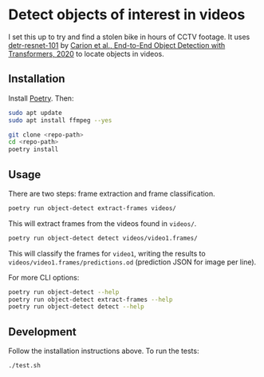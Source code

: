# Detect objects of interest in videos

I set this up to try and find a stolen bike in hours of CCTV footage. It
uses [detr-resnet-101](https://huggingface.co/facebook/detr-resnet-101)
by
[Carion et al., End-to-End Object Detection with Transformers, 2020](https://arxiv.org/abs/2005.12872)
to locate objects in videos.

## Installation

Install [Poetry](https://python-poetry.org/). Then:

```bash
sudo apt update
sudo apt install ffmpeg --yes

git clone <repo-path>
cd <repo-path>
poetry install
```

## Usage

There are two steps: frame extraction and frame classification.

```bash
poetry run object-detect extract-frames videos/
```

This will extract frames from the videos found in `videos/`.

```bash
poetry run object-detect detect videos/video1.frames/
```

This will classify the frames for `video1`, writing the results to
`videos/video1.frames/predictions.od` (prediction JSON for image per line).

For more CLI options:

```bash
poetry run object-detect --help
poetry run object-detect extract-frames --help
poetry run object-detect detect --help
```

## Development

Follow the installation instructions above. To run the tests:

```bash
./test.sh
```
